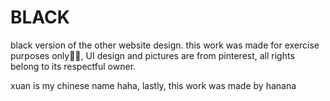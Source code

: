 # BLACK

black version of the other website design.
this work was made for exercise purposes only✌🏻,
UI design and pictures are from pinterest, all rights belong to its respectful owner.

xuan is my chinese name haha,
lastly, this work was made by hanana
